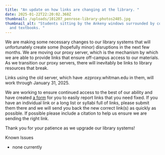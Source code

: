 ```yaml
---
title: "An update on how links are changing at the library. "
date: 2025-01-22T22:20:02.368Z
thumbnail: /uploads/101207_penrose-library-photos2485.jpg
thumbnail_alt: "Students sitting by the Ankeny windows surrounded by computers
  and textbooks. "
---
```

We are making some necessary changes to our library systems that will unfortunately create some (hopefully minor) disruptions in the next few months. We are moving our proxy server, which is the mechanism by which we are able to provide links that ensure off-campus access to our materials. As we transition our proxy servers, there will inevitably be links to library resources that break. 

Links using the old server, which have .ezproxy.whitman.edu in them, will work through January 31, 2025.

We are working to ensure continued access to the best of our ability and have created [a form](https://docs.google.com/forms/d/e/1FAIpQLSdskwEusPqPpCZfH4EB_4NVCUy81qzGQligjCtnSKyWkSWs3w/viewform?usp=sf_link) for you to easily report links that you need fixed. If you have an individual link or a long list or syllabi full of links, please submit them there and we will send you back the new correct link(s) as quickly as possible. If possible please include a citation to help us ensure we are sending the right link.

Thank you for your patience as we upgrade our library systems! 

Known Issues

* none currently